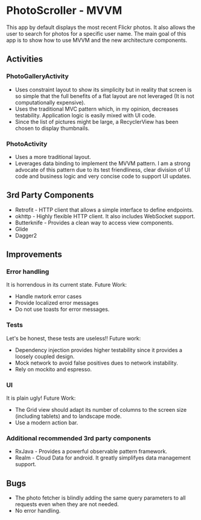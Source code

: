 # PhotoScroller - MVVM
This app by default displays the most recent Flickr photos. It also allows the user to search for photos for a specific user name. The main goal of this app is to show how to use MVVM and the new architecture components.
## Activities
### PhotoGalleryActivity
* Uses constraint layout to show its simplicity but in reality that screen is so simple that the full benefits of a flat layout are not leveraged (It is not computationally expensive).
* Uses the traditional MVC pattern which, in my opinion, decreases testability. Application logic is easily mixed with UI code.
* Since the list of pictures might be large, a RecyclerView has been chosen to display thumbnails.

### PhotoActivity
* Uses a more traditional layout.
* Leverages data binding to implement the MVVM pattern. I am a strong advocate of this pattern due to its test friendliness, clear division of UI code and business logic 
and very concise code to support UI updates. 

## 3rd Party Components
* Retrofit - HTTP client that allows a simple interface to define endpoints. 
* okhttp - Highly flexible HTTP client. It also includes WebSocket support.
* Butterknife - Provides a clean way to access view components.
* Glide
* Dagger2

## Improvements
### Error handling
It is horrendous in its current state. Future Work:
* Handle nwtork error cases
* Provide localized error messages
* Do not use toasts for error messages.
### Tests
Let's be honest, these tests are useless!! Future work:
* Dependency injection provides higher testability since it provides a loosely coupled design.
* Mock network to avoid false positives dues to network instability.
* Rely on mockito and espresso.
### UI
It is plain ugly! Future Work:
* The Grid view should adapt its number of columns to the screen size (including tablets) and to landscape mode.
* Use a modern action bar.

### Additional recommended 3rd party components
* RxJava - Provides a powerful observable pattern framework.
* Realm - Cloud Data for android. It greatly simplifyes data management support.
## Bugs
* The photo fetcher is blindly adding the same query parameters to all requests even when they are not needed.
* No error handling.
